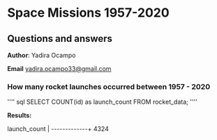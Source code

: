 # Space Missions 1957-2020
## Questions and answers

**Author**: Yadira Ocampo

**Email** yadira.ocampo33@gmail.com


### How many rocket launches occurred between 1957 - 2020

'''' sql
SELECT COUNT(id) as launch_count
FROM rocket_data;
''''

**Results:**

launch_count |
-------------+
4324	

